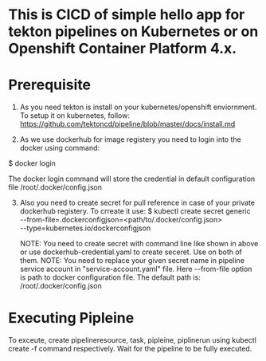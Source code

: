 # This is CICD of simple hello app for tekton pipelines on Kubernetes or on Openshift Container Platform 4.x.

# Prerequisite

 1. As you need tekton is install on your kubernetes/openshift enviornment.
    To setup it on kubernetes, follow: https://github.com/tektoncd/pipeline/blob/master/docs/install.md
  
 2. As we use dockerhub for image registery you need to login into the docker using command:
  
  $ docker login
  
  The docker login command will store the credential in default configuration file /root/.docker/config.json
  
 3. Also you need to create secret for pull reference in case of your private dockerhub registery. To crreate it use:
  $ kubectl create secret generic <your-secret-name> \
    --from-file=.dockerconfigjson=<path/to/.docker/config.json> \
    --type=kubernetes.io/dockerconfigjson
    
    NOTE: You need to create secret with command line like shown in above or use dockerhub-credential.yaml to create seceret. Use on both of them.
    NOTE: You need to replace your given secret name in pipeline service account in "service-account.yaml" file.
    Here  --from-file option is path to docker configuration file. The default path is: /root/.docker/config.json
    
    
    
# Executing Pipleine
  
  To exceute, create pipelineresource, task, pipleine, piplinerun using kubectl create -f command respectively.
  Wait for the pipeline to be fully executed.
